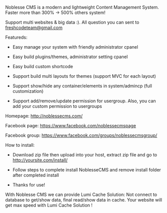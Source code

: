 Noblesse CMS is a modern and lightweight Content Management System. Faster more than 300% -> 500% others system!

Support multi websites & big data :). All question you can sent to freshcodeteam@gmail.com

Featureds:

- Easy manage your system with friendly administrator cpanel

- Easy build plugins/themes, administrator setting cpanel

- Easy build custom shortcode

- Support build multi layouts for themes (support MVC for each layout)

- Support show/hide any container/elements in system/admincp (full customization)

- Support add/remove/update permission for usergroup. Also, you can add your custom permission to usergroups

Homepage: http://noblessecms.com/

Facebook page: https://www.facebook.com/noblessecmspage

Facebook group: https://www.facebook.com/groups/noblessecmsgroup/

How to install:

- Download zip file then upload into your host, extract zip file and go to http://yoursite.com/install/

- Follow steps to complete install NoblesseCMS and remove install folder after completed install

- Thanks for use!

With Noblesse CMS we can provide Lumi Cache Solution: Not connect to database to get/show data, final read/show data in cache. Your website will get max speed with Lumi Cache Solution !
